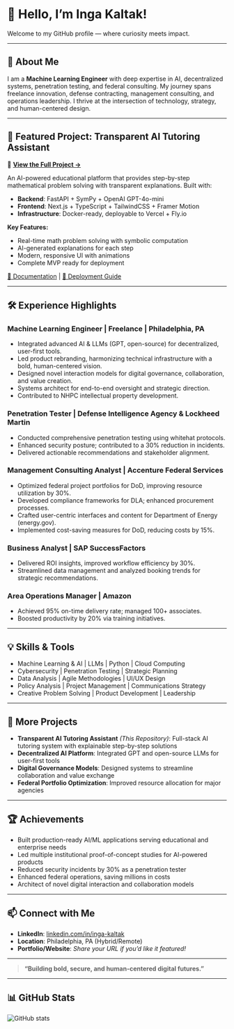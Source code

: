 # 👋 Hello, I’m Inga Kaltak!

Welcome to my GitHub profile — where curiosity meets impact.

---

## 🌱 About Me

I am a **Machine Learning Engineer** with deep expertise in AI, decentralized systems, penetration testing, and federal consulting. My journey spans freelance innovation, defense contracting, management consulting, and operations leadership. I thrive at the intersection of technology, strategy, and human-centered design.

---

## 🚀 Featured Project: Transparent AI Tutoring Assistant

🧮 **[View the Full Project →](docs/README.md)**

An AI-powered educational platform that provides step-by-step mathematical problem solving with transparent explanations. Built with:
- **Backend**: FastAPI + SymPy + OpenAI GPT-4o-mini
- **Frontend**: Next.js + TypeScript + TailwindCSS + Framer Motion
- **Infrastructure**: Docker-ready, deployable to Vercel + Fly.io

**Key Features:**
- Real-time math problem solving with symbolic computation
- AI-generated explanations for each step
- Modern, responsive UI with animations
- Complete MVP ready for deployment

[📖 Documentation](docs/README.md) | [🚀 Deployment Guide](docs/DEPLOYMENT.md)

---

## 🛠️ Experience Highlights

### **Machine Learning Engineer | Freelance | Philadelphia, PA**
- Integrated advanced AI & LLMs (GPT, open-source) for decentralized, user-first tools.
- Led product rebranding, harmonizing technical infrastructure with a bold, human-centered vision.
- Designed novel interaction models for digital governance, collaboration, and value creation.
- Systems architect for end-to-end oversight and strategic direction.
- Contributed to NHPC intellectual property development.

### **Penetration Tester | Defense Intelligence Agency & Lockheed Martin**
- Conducted comprehensive penetration testing using whitehat protocols.
- Enhanced security posture; contributed to a 30% reduction in incidents.
- Delivered actionable recommendations and stakeholder alignment.

### **Management Consulting Analyst | Accenture Federal Services**
- Optimized federal project portfolios for DoD, improving resource utilization by 30%.
- Developed compliance frameworks for DLA; enhanced procurement processes.
- Crafted user-centric interfaces and content for Department of Energy (energy.gov).
- Implemented cost-saving measures for DoD, reducing costs by 15%.

### **Business Analyst | SAP SuccessFactors**
- Delivered ROI insights, improved workflow efficiency by 30%.
- Streamlined data management and analyzed booking trends for strategic recommendations.

### **Area Operations Manager | Amazon**
- Achieved 95% on-time delivery rate; managed 100+ associates.
- Boosted productivity by 20% via training initiatives.

---

## 💡 Skills & Tools

- Machine Learning & AI | LLMs | Python | Cloud Computing
- Cybersecurity | Penetration Testing | Strategic Planning
- Data Analysis | Agile Methodologies | UI/UX Design
- Policy Analysis | Project Management | Communications Strategy
- Creative Problem Solving | Product Development | Leadership

---

## 🌟 More Projects

- **Transparent AI Tutoring Assistant** _(This Repository)_: Full-stack AI tutoring system with explainable step-by-step solutions
- **Decentralized AI Platform**: Integrated GPT and open-source LLMs for user-first tools
- **Digital Governance Models**: Designed systems to streamline collaboration and value exchange
- **Federal Portfolio Optimization**: Improved resource allocation for major agencies

---

## 🏆 Achievements

- Built production-ready AI/ML applications serving educational and enterprise needs
- Led multiple institutional proof-of-concept studies for AI-powered products
- Reduced security incidents by 30% as a penetration tester
- Enhanced federal operations, saving millions in costs
- Architect of novel digital interaction and collaboration models

---

## 📫 Connect with Me

- **LinkedIn**: [linkedin.com/in/inga-kaltak](https://www.linkedin.com/in/inga-kaltak)
- **Location**: Philadelphia, PA (Hybrid/Remote)
- **Portfolio/Website**: _Share your URL if you’d like it featured!_

---

> **“Building bold, secure, and human-centered digital futures.”**

---

## 📊 GitHub Stats

![GitHub stats](https://github-readme-stats.vercel.app/api?username=altruisticxai-beep&show_icons=true&theme=radical)
